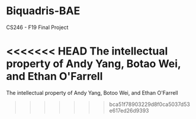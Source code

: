 # Biquadris-BAE
CS246 - F19 Final Project

<<<<<<< HEAD
The intellectual property of Andy Yang, Botao Wei, and Ethan O'Farrell
=======
The intellectual property of Andy Yang, Botoo Wei, and Ethan O'Farrell
>>>>>>> bca51f78903229d8f0ca5037d53e617ed26d9393

